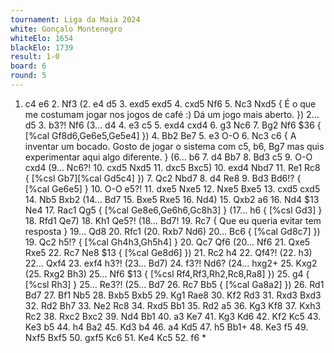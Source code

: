 ```yaml
---
tournament: Liga da Maia 2024
white: Gonçalo Montenegro
whiteElo: 1654
blackElo: 1739
result: 1-0
board: 6
round: 5
---
```


1. c4 e6 2. Nf3 (2. e4 d5 3. exd5 exd5 4. cxd5 Nf6 5. Nc3 Nxd5 { É o que me costumam jogar nos jogos de café :) Dá um jogo mais aberto. }) 2... d5 3. b3?! Nf6 (3... d4 4. e3 c5 5. exd4 cxd4 6. g3 Nc6 7. Bg2 Nf6 $36 { [%cal Gf8d6,Ge6e5,Ge5e4] }) 4. Bb2 Be7 5. e3 O-O 6. Nc3 c6 { A inventar um bocado. Gosto de jogar o sistema com c5, b6, Bg7 mas quis experimentar aqui algo diferente. } (6... b6 7. d4 Bb7 8. Bd3 c5 9. O-O cxd4 (9... Nc6?! 10. cxd5 Nxd5 11. dxc5 Bxc5) 10. exd4 Nbd7 11. Re1 Rc8 { [%csl Gb7][%cal Gd5c4] }) 7. Qc2 Nbd7 8. d4 Re8 9. Bd3 Bd6!? { [%cal Ge6e5] } 10. O-O e5?! 11. dxe5 Nxe5 12. Nxe5 Bxe5 13. cxd5 cxd5 14. Nb5 Bxb2 (14... Bd7 15. Bxe5 Rxe5 16. Nd4) 15. Qxb2 a6 16. Nd4 $13 Ne4 17. Rac1 Qg5 { [%cal Ge8e6,Ge6h6,Gc8h3] } (17... h6 { [%csl Gd3] } 18. Rfd1 Qe7) 18. Kh1 Qe5?! (18... Bd7! 19. Rc7 { Que eu queria evitar tem resposta } 19... Qd8 20. Rfc1 (20. Rxb7 Nd6) 20... Bc6 { [%cal Gd8c7] }) 19. Qc2 h5!? { [%cal Gh4h3,Gh5h4] } 20. Qc7 Qf6 (20... Nf6 21. Qxe5 Rxe5 22. Rc7 Ne8 $13 { [%cal Ge8d6] }) 21. Rc2 h4 22. Qf4?! (22. h3) 22... Qxf4 23. exf4 h3?! (23... Bd7) 24. f3?! Nd6? (24... hxg2+ 25. Kxg2 (25. Rxg2 Bh3) 25... Nf6 $13 { [%csl Rf4,Rf3,Rh2,Rc8,Ra8] }) 25. g4 { [%csl Rh3] } 25... Re3?! (25... Bd7 26. Rc7 Bb5 { [%cal Ga8a2] }) 26. Rd1 Bd7 27. Bf1 Nb5 28. Bxb5 Bxb5 29. Kg1 Rae8 30. Kf2 Rd3 31. Rxd3 Bxd3 32. Rd2 Bh7 33. Ne2 Rc8 34. Rxd5 Bb1 35. Rd2 a5 36. Kg3 Kf8 37. Kxh3 Rc2 38. Rxc2 Bxc2 39. Nd4 Bb1 40. a3 Ke7 41. Kg3 Kd6 42. Kf2 Kc5 43. Ke3 b5 44. h4 Ba2 45. Kd3 b4 46. a4 Kd5 47. h5 Bb1+ 48. Ke3 f5 49. Nxf5 Bxf5 50. gxf5 Kc6 51. Ke4 Kc5 52. f6 *
